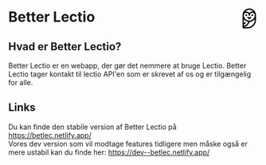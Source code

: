 # Better Lectio <img style="float: right;" src="https://raw.githubusercontent.com/BetterLectio/betterLectio/main/static/favicon.png" width="40">
## Hvad er Better Lectio?
Better Lectio er en webapp, der gør det nemmere at bruge Lectio. Better Lectio tager kontakt til lectio API'en som er skrevet af os og er tilgængelig for alle.

## Links
Du kan finde den stabile version af Better Lectio på https://betlec.netlify.app/  
Vores dev version som vil modtage features tidligere men måske også er mere ustabil kan du finde her: https://dev--betlec.netlify.app/
